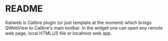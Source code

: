 # README #

Kaliweb is Calibre plugin (or just template at the moment) which brings QWebView to Calibre's main toolbar. In the widget one can open any remote web page, local HTML/JS file or localhost web app.
